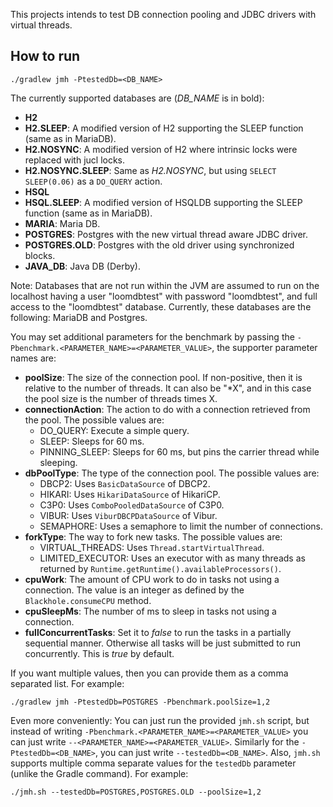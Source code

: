 This projects intends to test DB connection pooling and JDBC drivers with virtual threads.

## How to run

`./gradlew jmh -PtestedDb=<DB_NAME>`

The currently supported databases are (*DB_NAME* is in bold):

- **H2**
- **H2.SLEEP**: A modified version of H2 supporting the SLEEP function (same as in MariaDB).
- **H2.NOSYNC**: A modified version of H2 where intrinsic locks were replaced with jucl locks.
- **H2.NOSYNC.SLEEP**: Same as *H2.NOSYNC*, but using `SELECT SLEEP(0.06)` as a `DO_QUERY` action.
- **HSQL**
- **HSQL.SLEEP**: A modified version of HSQLDB supporting the SLEEP function (same as in MariaDB).
- **MARIA**: Maria DB.
- **POSTGRES**: Postgres with the new virtual thread aware JDBC driver.
- **POSTGRES.OLD**: Postgres with the old driver using synchronized blocks.
- **JAVA_DB**: Java DB (Derby).

Note: Databases that are not run within the JVM are assumed to run on the localhost having a user "loomdbtest" with
password "loomdbtest", and full access to the "loomdbtest" database. Currently, these databases are the following:
MariaDB and Postgres.

You may set additional parameters for the benchmark by passing the `-Pbenchmark.<PARAMETER_NAME>=<PARAMETER_VALUE>`,
the supporter parameter names are:

- **poolSize**: The size of the connection pool. If non-positive, then it is relative to the number of threads.
  It can also be "*X", and in this case the pool size is the number of threads times X.
- **connectionAction**: The action to do with a connection retrieved from the pool. The possible values are:
  - DO_QUERY: Execute a simple query.
  - SLEEP: Sleeps for 60 ms.
  - PINNING_SLEEP: Sleeps for 60 ms, but pins the carrier thread while sleeping.
- **dbPoolType**: The type of the connection pool. The possible values are:
  - DBCP2: Uses `BasicDataSource` of DBCP2.
  - HIKARI: Uses `HikariDataSource` of HikariCP.
  - C3P0: Uses `ComboPooledDataSource` of C3P0.
  - VIBUR: Uses `ViburDBCPDataSource` of Vibur.
  - SEMAPHORE: Uses a semaphore to limit the number of connections.
- **forkType**: The way to fork new tasks. The possible values are:
  - VIRTUAL_THREADS: Uses `Thread.startVirtualThread`.
  - LIMITED_EXECUTOR: Uses an executor with as many threads as returned by `Runtime.getRuntime().availableProcessors()`.
- **cpuWork**: The amount of CPU work to do in tasks not using a connection. The value is an integer as defined 
  by the `Blackhole.consumeCPU` method.
- **cpuSleepMs**: The number of ms to sleep in tasks not using a connection.
- **fullConcurrentTasks**: Set it to *false* to run the tasks in a partially sequential manner. Otherwise
  all tasks will be just submitted to run concurrently. This is *true* by default.

If you want multiple values, then you can provide them as a comma separated list. For example:

`./gradlew jmh -PtestedDb=POSTGRES -Pbenchmark.poolSize=1,2`

Even more conveniently: You can just run the provided `jmh.sh` script,
but instead of writing `-Pbenchmark.<PARAMETER_NAME>=<PARAMETER_VALUE>`
you can just write `--<PARAMETER_NAME>=<PARAMETER_VALUE>`. Similarly for the `-PtestedDb=<DB_NAME>`,
you can just write `--testedDb=<DB_NAME>`. Also, `jmh.sh` supports multiple comma separate values for
the `testedDb` parameter (unlike the Gradle command). For example:

`./jmh.sh --testedDb=POSTGRES,POSTGRES.OLD --poolSize=1,2`
